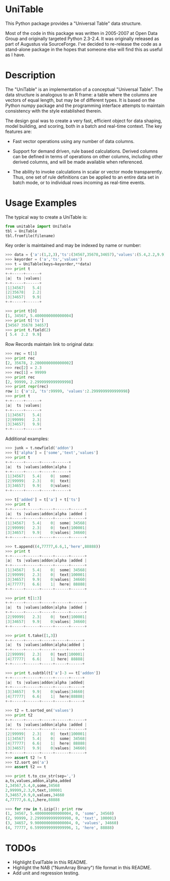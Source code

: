 # UniTable

This Python package provides a "Universal Table" data structure.

Most of the code in this package was written in 2005-2007 at Open Data Group and originally targeted Python 2.3-2.4.  It was originally released as part of Augustus via SourceForge.  I've decided to re-release the code as a stand-alone package in the hopes that someone else will find this as useful as I have.

# Description

The "UniTable" is an implementation of a conceptual "Universal Table".
The data structure is analogous to an R frame: a table where the
columns are vectors of equal length, but may be of different types.
It is based on the Python numpy package and the programming interface
attempts to maintain consistency with the style established therein.

The design goal was to create a very fast, efficient object for data
shaping, model building, and scoring, both in a batch and real-time
context.  The key features are:

- Fast vector operations using any number of data columns.

- Support for demand driven, rule based calculations.  Derived columns
  can be defined in terms of operations on other columns, including other
  derived columns, and will be made available when referenced.

- The ability to invoke calculations in scalar or vector mode transparently.
  Thus, one set of rule definitions can be applied to an entire
  data set in batch mode, or to individual rows incoming as real-time
  events.

# Usage Examples

The typical way to create a UniTable is:

```python
from unitable import UniTable
tbl = UniTable
tbl.fromfile(filename)
```

Key order is maintained and may be indexed by name or number:

```python
>>> data = {'a':(1,2,3),'ts':(34567,35678,34657),'values':(5.4,2.2,9.9)}
>>> keyorder = ('a','ts','values')
>>> t = UniTable(keys=keyorder,**data)
>>> print t
+-+-----+------+
|a|  ts |values|
+-+-----+------+
|1|34567|   5.4|
|2|35678|   2.2|
|3|34657|   9.9|
+-+-----+------+

>>> print t[0]
[1, 34567, 5.4000000000000004]
>>> print t['ts']
[34567 35678 34657]
>>> print t.field(2)
[ 5.4  2.2  9.9]
```

Row Records maintain link to original data:

```python
>>> rec = t[1]
>>> print rec
[2, 35678, 2.2000000000000002]
>>> rec[2] = 2.3
>>> rec[1] = 99999
>>> print rec
[2, 99999, 2.2999999999999998]
>>> print repr(rec)
row 1: {'a':2, 'ts':99999, 'values':2.2999999999999998}
>>> print t
+-+-----+------+
|a|  ts |values|
+-+-----+------+
|1|34567|   5.4|
|2|99999|   2.3|
|3|34657|   9.9|
+-+-----+------+
```

Additional examples:

```python
>>> junk = t.newfield('addon')
>>> t['alpha'] = ['some','text','values']
>>> print t
+-+-----+------+-----+------+
|a|  ts |values|addon|alpha |
+-+-----+------+-----+------+
|1|34567|   5.4|    0|  some|
|2|99999|   2.3|    0|  text|
|3|34657|   9.9|    0|values|
+-+-----+------+-----+------+

>>> t['added'] = t['a'] + t['ts']
>>> print t
+-+-----+------+-----+------+------+
|a|  ts |values|addon|alpha |added |
+-+-----+------+-----+------+------+
|1|34567|   5.4|    0|  some| 34568|
|2|99999|   2.3|    0|  text|100001|
|3|34657|   9.9|    0|values| 34660|
+-+-----+------+-----+------+------+

>>> t.append((4,77777,6.6,1,'here',88888))
>>> print t
+-+-----+------+-----+------+------+
|a|  ts |values|addon|alpha |added |
+-+-----+------+-----+------+------+
|1|34567|   5.4|    0|  some| 34568|
|2|99999|   2.3|    0|  text|100001|
|3|34657|   9.9|    0|values| 34660|
|4|77777|   6.6|    1|  here| 88888|
+-+-----+------+-----+------+------+

>>> print t[1:3]
+-+-----+------+-----+------+------+
|a|  ts |values|addon|alpha |added |
+-+-----+------+-----+------+------+
|2|99999|   2.3|    0|  text|100001|
|3|34657|   9.9|    0|values| 34660|
+-+-----+------+-----+------+------+

>>> print t.take([1,3])
+-+-----+------+-----+-----+------+
|a|  ts |values|addon|alpha|added |
+-+-----+------+-----+-----+------+
|2|99999|   2.3|    0| text|100001|
|4|77777|   6.6|    1| here| 88888|
+-+-----+------+-----+-----+------+

>>> print t.subtbl(t['a']-3 == t['addon'])
+-+-----+------+-----+------+-----+
|a|  ts |values|addon|alpha |added|
+-+-----+------+-----+------+-----+
|3|34657|   9.9|    0|values|34660|
|4|77777|   6.6|    1|  here|88888|
+-+-----+------+-----+------+-----+

>>> t2 = t.sorted_on('values')
>>> print t2
+-+-----+------+-----+------+------+
|a|  ts |values|addon|alpha |added |
+-+-----+------+-----+------+------+
|2|99999|   2.3|    0|  text|100001|
|1|34567|   5.4|    0|  some| 34568|
|4|77777|   6.6|    1|  here| 88888|
|3|34657|   9.9|    0|values| 34660|
+-+-----+------+-----+------+------+
>>> assert t2 != t
>>> t2.sort_on('a')
>>> assert t2 == t

>>> print t.to_csv_str(sep=',')
a,ts,values,addon,alpha,added
1,34567,5.4,0,some,34568
2,99999,2.3,0,text,100001
3,34657,9.9,0,values,34660
4,77777,6.6,1,here,88888

>>> for row in t.izip(): print row
(1, 34567, 5.4000000000000004, 0, 'some', 34568)
(2, 99999, 2.2999999999999998, 0, 'text', 100001)
(3, 34657, 9.9000000000000004, 0, 'values', 34660)
(4, 77777, 6.5999999999999996, 1, 'here', 88888)
```

# TODOs

- Highlight EvalTable in this README.
- Highlight the NAB ("NumArray Binary") file format in this README.
- Add unit and regression testing.